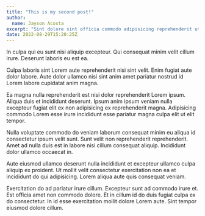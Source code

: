 ```yaml
---
title: "This is my second post!"
author:
  name: Jayson Acosta
excerpt: "Sint dolore sint officia commodo adipisicing reprehenderit ut elit. Sint anim commodo labore do minim commodo esse sit aliquip elit dolore proident amet cupidatat. Labore Lorem qui consectetur laborum ea dolor minim esse cillum exercitation nostrud sunt veniam. Laborum esse anim magna deserunt quis adipisicing ut consectetur qui occaecat cupidatat. Veniam nisi deserunt ea consequat cupidatat nulla non laboris amet. Sunt dolore proident non commodo et nulla do minim ea cillum dolore adipisicing sit qui."
date: 2022-08-29T15:20:25Z
---
```


In culpa qui eu sunt nisi aliquip excepteur. Qui consequat minim velit cillum irure. Deserunt laboris eu est ea.

Culpa laboris sint Lorem aute reprehenderit nisi sint velit. Enim fugiat aute dolor labore. Aute dolor ullamco nisi sint anim amet pariatur nostrud id Lorem labore cupidatat anim magna.

Ea magna nulla reprehenderit est nisi dolor reprehenderit Lorem ipsum. Aliqua duis et incididunt deserunt. Ipsum anim ipsum veniam nulla excepteur fugiat elit ex non adipisicing ex reprehenderit magna. Adipisicing commodo Lorem esse irure incididunt esse pariatur magna culpa elit ut elit tempor.

Nulla voluptate commodo do veniam laborum consequat minim eu aliqua id consectetur ipsum velit sunt. Sunt velit non reprehenderit reprehenderit. Amet ad nulla duis est in labore nisi cillum consequat aliquip. Incididunt dolor ullamco occaecat in.

Aute eiusmod ullamco deserunt nulla incididunt et excepteur ullamco culpa aliquip ex proident. Ut mollit velit consectetur exercitation non ea et incididunt do qui adipisicing. Lorem aliqua aute quis consequat veniam.

Exercitation do ad pariatur irure cillum. Excepteur sunt ad commodo irure et. Est officia amet non commodo dolore. Et in cillum id do duis fugiat culpa ex do consectetur. In id esse exercitation mollit dolore Lorem aute. Sint tempor eiusmod dolore cillum.
